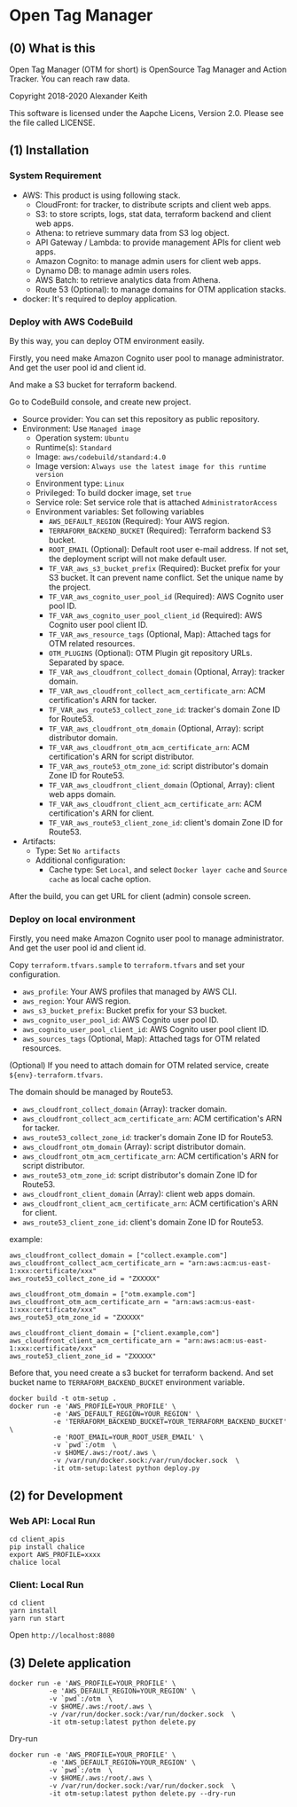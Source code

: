 # Open Tag Manager

## (0) What is this

Open Tag Manager (OTM for short) is OpenSource Tag Manager and Action Tracker. You can reach raw data.

Copyright 2018-2020 Alexander Keith

This software is licensed under the Aapche Licens, Version 2.0.
Please see the file called LICENSE.


## (1) Installation

### System Requirement

- AWS: This product is using following stack.
    - CloudFront: for tracker, to distribute scripts and client web apps.
    - S3: to store scripts, logs, stat data, terraform backend and client web apps.
    - Athena: to retrieve summary data from S3 log object.
    - API Gateway / Lambda: to provide management APIs for client web apps.
    - Amazon Cognito: to manage admin users for client web apps.
    - Dynamo DB: to manage admin users roles.
    - AWS Batch: to retrieve analytics data from Athena.
    - Route 53 (Optional): to manage domains for OTM application stacks.
- docker: It's required to deploy application.

### Deploy with AWS CodeBuild

By this way, you can deploy OTM environment easily.

Firstly, you need make Amazon Cognito user pool to manage administrator.
And get the user pool id and client id.

And make a S3 bucket for terraform backend.

Go to CodeBuild console, and create new project.

- Source provider: You can set this repository as public repository.
- Environment: Use `Managed image`
    - Operation system: `Ubuntu`
    - Runtime(s): `Standard`
    - Image: `aws/codebuild/standard:4.0`
    - Image version: `Always use the latest image for this runtime version`
    - Environment type: `Linux`
    - Privileged: To build docker image, set `true`
    - Service role: Set service role that is attached `AdministratorAccess`
    - Environment variables: Set following variables
        - `AWS_DEFAULT_REGION` (Required): Your AWS region.
        - `TERRAFORM_BACKEND_BUCKET` (Required): Terraform backend S3 bucket.
        - `ROOT_EMAIL` (Optional): Default root user e-mail address.
        If not set, the deployment script will not make default user.
        - `TF_VAR_aws_s3_bucket_prefix` (Required): Bucket prefix for your S3 bucket. It can prevent name conflict. 
        Set the unique name by the project.
        - `TF_VAR_aws_cognito_user_pool_id` (Required): AWS Cognito user pool ID.
        - `TF_VAR_aws_cognito_user_pool_client_id` (Required): AWS Cognito user pool client ID.
        - `TF_VAR_aws_resource_tags` (Optional, Map): Attached tags for OTM related resources.
        - `OTM_PLUGINS` (Optional): OTM Plugin git repository URLs. Separated by space.
        - `TF_VAR_aws_cloudfront_collect_domain` (Optional, Array): tracker domain.
        - `TF_VAR_aws_cloudfront_collect_acm_certificate_arn`: ACM certification's ARN for tacker.
        - `TF_VAR_aws_route53_collect_zone_id`: tracker's domain Zone ID for Route53.
        - `TF_VAR_aws_cloudfront_otm_domain` (Optional, Array): script distributor domain.
        - `TF_VAR_aws_cloudfront_otm_acm_certificate_arn`: ACM certification's ARN for script distributor.
        - `TF_VAR_aws_route53_otm_zone_id`: script distributor's domain Zone ID for Route53.
        - `TF_VAR_aws_cloudfront_client_domain` (Optional, Array): client web apps domain.
        - `TF_VAR_aws_cloudfront_client_acm_certificate_arn`: ACM certification's ARN for client.
        - `TF_VAR_aws_route53_client_zone_id`: client's domain Zone ID for Route53.
- Artifacts:
    - Type: Set `No artifacts`
    - Additional configuration:
        - Cache type: Set `Local`, and select `Docker layer cache` and `Source cache` as local cache option.

After the build, you can get URL for client (admin) console screen.

### Deploy on local environment

Firstly, you need make Amazon Cognito user pool to manage administrator.
And get the user pool id and client id.

Copy `terraform.tfvars.sample` to `terraform.tfvars` and set your configuration.

- `aws_profile`: Your AWS profiles that managed by AWS CLI.
- `aws_region`: Your AWS region.
- `aws_s3_bucket_prefix`: Bucket prefix for your S3 bucket.
- `aws_cognito_user_pool_id`: AWS Cognito user pool ID.
- `aws_cognito_user_pool_client_id`: AWS Cognito user pool client ID.
- `aws_sources_tags` (Optional, Map): Attached tags for OTM related resources.

(Optional) If you need to attach domain for OTM related service,
create `${env}-terraform.tfvars`.

The domain should be managed by Route53.

- `aws_cloudfront_collect_domain` (Array): tracker domain.
- `aws_cloudfront_collect_acm_certificate_arn`: ACM certification's ARN for tacker.
- `aws_route53_collect_zone_id`: tracker's domain Zone ID for Route53.
- `aws_cloudfront_otm_domain` (Array): script distributor domain.
- `aws_cloudfront_otm_acm_certificate_arn`: ACM certification's ARN for script distributor.
- `aws_route53_otm_zone_id`: script distributor's domain Zone ID for Route53.
- `aws_cloudfront_client_domain` (Array): client web apps domain.
- `aws_cloudfront_client_acm_certificate_arn`: ACM certification's ARN for client.
- `aws_route53_client_zone_id`: client's domain Zone ID for Route53.

example:

```
aws_cloudfront_collect_domain = ["collect.example.com"]
aws_cloudfront_collect_acm_certificate_arn = "arn:aws:acm:us-east-1:xxx:certificate/xxx"
aws_route53_collect_zone_id = "ZXXXXX"

aws_cloudfront_otm_domain = ["otm.example.com"]
aws_cloudfront_otm_acm_certificate_arn = "arn:aws:acm:us-east-1:xxx:certificate/xxx"
aws_route53_otm_zone_id = "ZXXXXX"

aws_cloudfront_client_domain = ["client.example,com"]
aws_cloudfront_client_acm_certificate_arn = "arn:aws:acm:us-east-1:xxx:certificate/xxx"
aws_route53_client_zone_id = "ZXXXXX"
```

Before that, you need create a s3 bucket for terraform backend.
And set bucket name to `TERRAFORM_BACKEND_BUCKET` environment variable.

```
docker build -t otm-setup .
docker run -e 'AWS_PROFILE=YOUR_PROFILE' \
           -e 'AWS_DEFAULT_REGION=YOUR_REGION' \
           -e 'TERRAFORM_BACKEND_BUCKET=YOUR_TERRAFORM_BACKEND_BUCKET' \
           -e 'ROOT_EMAIL=YOUR_ROOT_USER_EMAIL' \
           -v `pwd`:/otm  \
           -v $HOME/.aws:/root/.aws \
           -v /var/run/docker.sock:/var/run/docker.sock  \
           -it otm-setup:latest python deploy.py
```

## (2) for Development

### Web API: Local Run

```
cd client_apis
pip install chalice
export AWS_PROFILE=xxxx
chalice local
```

### Client: Local Run

```
cd client
yarn install
yarn run start
```

Open `http://localhost:8080`


## (3) Delete application

```
docker run -e 'AWS_PROFILE=YOUR_PROFILE' \
          -e 'AWS_DEFAULT_REGION=YOUR_REGION' \
          -v `pwd`:/otm  \
          -v $HOME/.aws:/root/.aws \
          -v /var/run/docker.sock:/var/run/docker.sock  \
          -it otm-setup:latest python delete.py
```

Dry-run

```
docker run -e 'AWS_PROFILE=YOUR_PROFILE' \
          -e 'AWS_DEFAULT_REGION=YOUR_REGION' \
          -v `pwd`:/otm  \
          -v $HOME/.aws:/root/.aws \
          -v /var/run/docker.sock:/var/run/docker.sock  \
          -it otm-setup:latest python delete.py --dry-run
```
